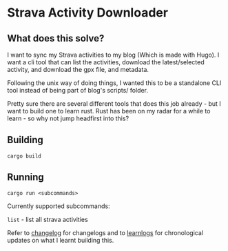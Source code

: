 # Strava Activity Downloader

## What does this solve?

I want to sync my Strava activities to my blog (Which is made with Hugo). I want a cli tool that can list the activities, download the latest/selected activity, and download the gpx file, and metadata.

Following the unix way of doing things, I wanted this to be a standalone CLI tool instead of being part of blog's scripts/ folder.

Pretty sure there are several different tools that does this job already - but I want to build one to learn rust. Rust has been on my radar for a while to learn - so why not jump headfirst into this?

## Building

`cargo build`

## Running

`cargo run <subcommands>`

Currently supported subcommands:

`list` - list all strava activities

Refer to [changelog](./CHANGELOG.md) for changelogs and to [learnlogs](./LEARNLOG.md) for chronological updates on what I learnt building this.
